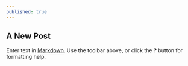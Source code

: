 ```yaml
---
published: true
---
```





## A New Post

Enter text in [Markdown](http://daringfireball.net/projects/markdown/). Use the toolbar above, or click the **?** button for formatting help.
